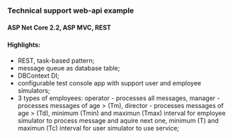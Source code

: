 ### Technical support web-api example
#### ASP Net Core 2.2, ASP MVC, REST
###
#### Highlights: 
- REST, task-based pattern;
- message queue as database table;
- DBContext DI;
- configurable test console app with support user and employee simulators;
- 3 types of employees: operator - processes all messages, manager - processes messages of age > (Tm), director - processes messages of age > (Td), minimum (Tmin) and maximun (Tmax) interval for employee simulator to process message and aquire next one, minimum (T) and maximun (Tc) interval for user simulator to use service;
